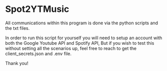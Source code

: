 # Spot2YTMusic

All communications within this program is done via the python scripts and the txt files. 

In order to run this script for yourself you will need to setup an account with both the Google Youtube API and Spotify API, But if you wish to test this without setting all the scenarios up, feel free to reach to get the client_secrets.json and .env file.

Thank you!


